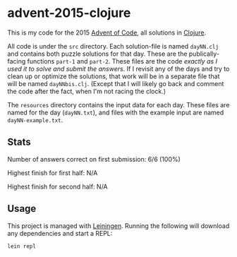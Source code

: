 # advent-2015-clojure

This is my code for the 2015 [Advent of Code](https://adventofcode.com/2015), all solutions in [Clojure](https://clojure.org/).

All code is under the `src` directory. Each solution-file is named `dayNN.clj` and contains both puzzle solutions for that day. These are the publically-facing functions `part-1` and `part-2`. These files are the code *exactly as I used it to solve and submit the answers*. If I revisit any of the days and try to clean up or optimize the solutions, that work will be in a separate file that will be named `dayNNbis.clj`. (Except that I will likely go back and comment the code after the fact, when I'm not racing the clock.)

The `resources` directory contains the input data for each day. These files are named for the day (`dayNN.txt`), and files with the example input are named `dayNN-example.txt`.

## Stats

Number of answers correct on first submission: 6/6 (100%)

Highest finish for first half: N/A

Highest finish for second half: N/A

## Usage

This project is managed with [Leiningen](https://leiningen.org/). Running the following will download any dependencies and start a REPL:

```
lein repl
```
